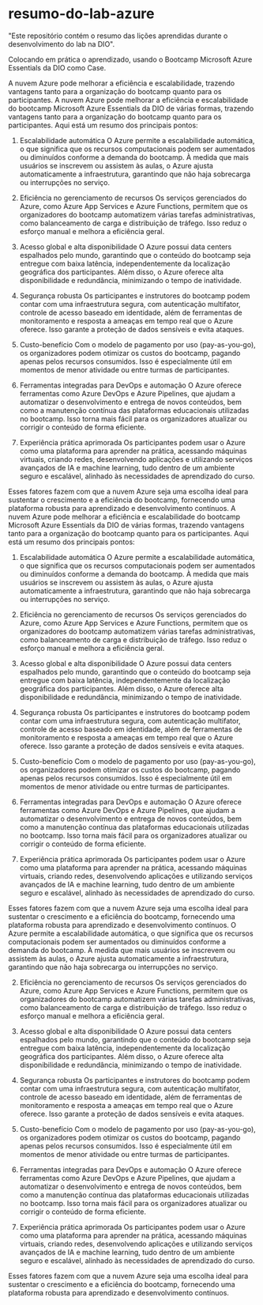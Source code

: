 # resumo-do-lab-azure
 "Este repositório contém o resumo das lições aprendidas durante o desenvolvimento do lab na DIO".

 Colocando em prática o aprendizado, usando o Bootcamp Microsoft Azure Essentials da DIO como Case.

 A nuvem Azure pode melhorar a eficiência e escalabilidade, trazendo vantagens tanto para a organização do bootcamp quanto para os participantes. A nuvem Azure pode melhorar a eficiência e escalabilidade do bootcamp Microsoft Azure Essentials da DIO de várias formas, trazendo vantagens tanto para a organização do bootcamp quanto para os participantes. Aqui está um resumo dos principais pontos:

1. Escalabilidade automática
O Azure permite a escalabilidade automática, o que significa que os recursos computacionais podem ser aumentados ou diminuídos conforme a demanda do bootcamp. À medida que mais usuários se inscrevem ou assistem às aulas, o Azure ajusta automaticamente a infraestrutura, garantindo que não haja sobrecarga ou interrupções no serviço.

2. Eficiência no gerenciamento de recursos
Os serviços gerenciados do Azure, como Azure App Services e Azure Functions, permitem que os organizadores do bootcamp automatizem várias tarefas administrativas, como balanceamento de carga e distribuição de tráfego. Isso reduz o esforço manual e melhora a eficiência geral.

3. Acesso global e alta disponibilidade
O Azure possui data centers espalhados pelo mundo, garantindo que o conteúdo do bootcamp seja entregue com baixa latência, independentemente da localização geográfica dos participantes. Além disso, o Azure oferece alta disponibilidade e redundância, minimizando o tempo de inatividade.

4. Segurança robusta
Os participantes e instrutores do bootcamp podem contar com uma infraestrutura segura, com autenticação multifator, controle de acesso baseado em identidade, além de ferramentas de monitoramento e resposta a ameaças em tempo real que o Azure oferece. Isso garante a proteção de dados sensíveis e evita ataques.

5. Custo-benefício
Com o modelo de pagamento por uso (pay-as-you-go), os organizadores podem otimizar os custos do bootcamp, pagando apenas pelos recursos consumidos. Isso é especialmente útil em momentos de menor atividade ou entre turmas de participantes.

6. Ferramentas integradas para DevOps e automação
O Azure oferece ferramentas como Azure DevOps e Azure Pipelines, que ajudam a automatizar o desenvolvimento e entrega de novos conteúdos, bem como a manutenção contínua das plataformas educacionais utilizadas no bootcamp. Isso torna mais fácil para os organizadores atualizar ou corrigir o conteúdo de forma eficiente.

7. Experiência prática aprimorada
Os participantes podem usar o Azure como uma plataforma para aprender na prática, acessando máquinas virtuais, criando redes, desenvolvendo aplicações e utilizando serviços avançados de IA e machine learning, tudo dentro de um ambiente seguro e escalável, alinhado às necessidades de aprendizado do curso.

Esses fatores fazem com que a nuvem Azure seja uma escolha ideal para sustentar o crescimento e a eficiência do bootcamp, fornecendo uma plataforma robusta para aprendizado e desenvolvimento contínuos.
A nuvem Azure pode melhorar a eficiência e escalabilidade do bootcamp Microsoft Azure Essentials da DIO de várias formas, trazendo vantagens tanto para a organização do bootcamp quanto para os participantes. Aqui está um resumo dos principais pontos:

1. Escalabilidade automática
O Azure permite a escalabilidade automática, o que significa que os recursos computacionais podem ser aumentados ou diminuídos conforme a demanda do bootcamp. À medida que mais usuários se inscrevem ou assistem às aulas, o Azure ajusta automaticamente a infraestrutura, garantindo que não haja sobrecarga ou interrupções no serviço.

2. Eficiência no gerenciamento de recursos
Os serviços gerenciados do Azure, como Azure App Services e Azure Functions, permitem que os organizadores do bootcamp automatizem várias tarefas administrativas, como balanceamento de carga e distribuição de tráfego. Isso reduz o esforço manual e melhora a eficiência geral.

3. Acesso global e alta disponibilidade
O Azure possui data centers espalhados pelo mundo, garantindo que o conteúdo do bootcamp seja entregue com baixa latência, independentemente da localização geográfica dos participantes. Além disso, o Azure oferece alta disponibilidade e redundância, minimizando o tempo de inatividade.

4. Segurança robusta
Os participantes e instrutores do bootcamp podem contar com uma infraestrutura segura, com autenticação multifator, controle de acesso baseado em identidade, além de ferramentas de monitoramento e resposta a ameaças em tempo real que o Azure oferece. Isso garante a proteção de dados sensíveis e evita ataques.

5. Custo-benefício
Com o modelo de pagamento por uso (pay-as-you-go), os organizadores podem otimizar os custos do bootcamp, pagando apenas pelos recursos consumidos. Isso é especialmente útil em momentos de menor atividade ou entre turmas de participantes.

6. Ferramentas integradas para DevOps e automação
O Azure oferece ferramentas como Azure DevOps e Azure Pipelines, que ajudam a automatizar o desenvolvimento e entrega de novos conteúdos, bem como a manutenção contínua das plataformas educacionais utilizadas no bootcamp. Isso torna mais fácil para os organizadores atualizar ou corrigir o conteúdo de forma eficiente.

7. Experiência prática aprimorada
Os participantes podem usar o Azure como uma plataforma para aprender na prática, acessando máquinas virtuais, criando redes, desenvolvendo aplicações e utilizando serviços avançados de IA e machine learning, tudo dentro de um ambiente seguro e escalável, alinhado às necessidades de aprendizado do curso.

Esses fatores fazem com que a nuvem Azure seja uma escolha ideal para sustentar o crescimento e a eficiência do bootcamp, fornecendo uma plataforma robusta para aprendizado e desenvolvimento contínuos.
O Azure permite a escalabilidade automática, o que significa que os recursos computacionais podem ser aumentados ou diminuídos conforme a demanda do bootcamp. À medida que mais usuários se inscrevem ou assistem às aulas, o Azure ajusta automaticamente a infraestrutura, garantindo que não haja sobrecarga ou interrupções no serviço.

2. Eficiência no gerenciamento de recursos
Os serviços gerenciados do Azure, como Azure App Services e Azure Functions, permitem que os organizadores do bootcamp automatizem várias tarefas administrativas, como balanceamento de carga e distribuição de tráfego. Isso reduz o esforço manual e melhora a eficiência geral.

3. Acesso global e alta disponibilidade
O Azure possui data centers espalhados pelo mundo, garantindo que o conteúdo do bootcamp seja entregue com baixa latência, independentemente da localização geográfica dos participantes. Além disso, o Azure oferece alta disponibilidade e redundância, minimizando o tempo de inatividade.

4. Segurança robusta
Os participantes e instrutores do bootcamp podem contar com uma infraestrutura segura, com autenticação multifator, controle de acesso baseado em identidade, além de ferramentas de monitoramento e resposta a ameaças em tempo real que o Azure oferece. Isso garante a proteção de dados sensíveis e evita ataques.

5. Custo-benefício
Com o modelo de pagamento por uso (pay-as-you-go), os organizadores podem otimizar os custos do bootcamp, pagando apenas pelos recursos consumidos. Isso é especialmente útil em momentos de menor atividade ou entre turmas de participantes.

6. Ferramentas integradas para DevOps e automação
O Azure oferece ferramentas como Azure DevOps e Azure Pipelines, que ajudam a automatizar o desenvolvimento e entrega de novos conteúdos, bem como a manutenção contínua das plataformas educacionais utilizadas no bootcamp. Isso torna mais fácil para os organizadores atualizar ou corrigir o conteúdo de forma eficiente.

7. Experiência prática aprimorada
Os participantes podem usar o Azure como uma plataforma para aprender na prática, acessando máquinas virtuais, criando redes, desenvolvendo aplicações e utilizando serviços avançados de IA e machine learning, tudo dentro de um ambiente seguro e escalável, alinhado às necessidades de aprendizado do curso.

Esses fatores fazem com que a nuvem Azure seja uma escolha ideal para sustentar o crescimento e a eficiência do bootcamp, fornecendo uma plataforma robusta para aprendizado e desenvolvimento contínuos.
